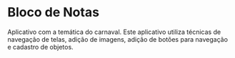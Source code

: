 # Bloco de Notas

Aplicativo com a temática do carnaval.
Este aplicativo utiliza técnicas de navegação de telas, adição de imagens, adição de botões para navegação e cadastro de objetos.

